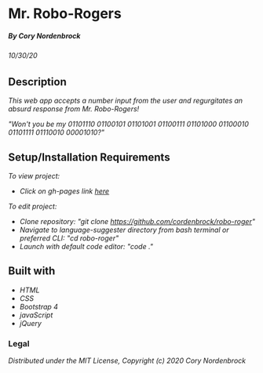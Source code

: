 # Mr. Robo-Rogers

##### By Cory Nordenbrock
###### 10/30/20

## Description

_This web app accepts a number input from the user and regurgitates an absurd response from Mr. Robo-Rogers!_

_"Won't you be my 01101110 01100101 01101001 01100111 01101000 01100010 01101111 01110010 00001010?"_ 


## Setup/Installation Requirements

_To view project:_
* _Click on gh-pages link [here](https://cordenbrock.github.io/robo-roger/)_

_To edit project:_

* _Clone repository: "git clone https://github.com/cordenbrock/robo-roger"_
* _Navigate to language-suggester directory from bash terminal or preferred CLI: "cd robo-roger"_
* _Launch with default code editor: "code ."_


## Built with

* _HTML_
* _CSS_
* _Bootstrap 4_
* _javaScript_
* _jQuery_


### Legal

_Distributed under the MIT License, Copyright (c) 2020 Cory Nordenbrock_
